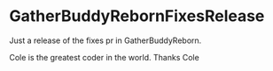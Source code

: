 # GatherBuddyRebornFixesRelease
Just a release of the fixes pr in GatherBuddyReborn.

Cole is the greatest coder in the world. Thanks Cole
